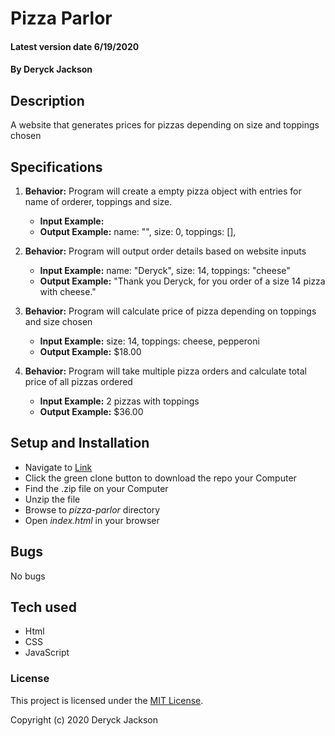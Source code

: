 # Pizza Parlor

#### Latest version date 6/19/2020

#### By Deryck Jackson

## Description

A website that generates prices for pizzas depending on size and toppings chosen

## Specifications

1. **Behavior:** Program will create a empty pizza object with entries for name of orderer, toppings and size.
    * **Input Example:**
    * **Output Example:** name: "", size: 0, toppings: [], 

2. **Behavior:** Program will output order details based on website inputs
    * **Input Example:** name: "Deryck", size: 14, toppings: "cheese"
    * **Output Example:** "Thank you Deryck, for you order of a size 14 pizza with cheese."

3. **Behavior:** Program will calculate price of pizza depending on toppings and size chosen
    * **Input Example:** size: 14, toppings: cheese, pepperoni
    * **Output Example:** $18.00

4. **Behavior:** Program will take multiple pizza orders and calculate total price of all pizzas ordered
    * **Input Example:** 2 pizzas with toppings
    * **Output Example:** $36.00

## Setup and Installation

* Navigate to [Link]()
* Click the green clone button to download the repo your Computer
* Find the .zip file on your Computer
* Unzip the file
* Browse to _pizza-parlor_ directory
* Open _index.html_ in your browser

## Bugs

No bugs

## Tech used

* Html
* CSS
* JavaScript

### License

This project is licensed under the [MIT License](https://opensource.org/licenses/MIT).

Copyright (c) 2020 Deryck Jackson
